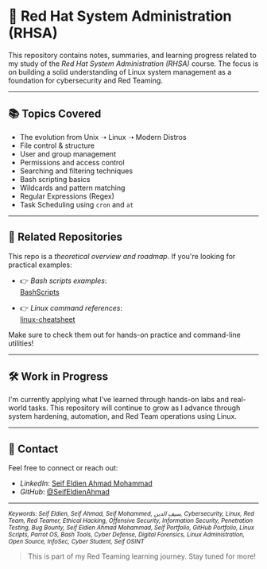 # 🐧 Red Hat System Administration (RHSA)

This repository contains notes, summaries, and learning progress related to my study of the *Red Hat System Administration (RHSA)* course. The focus is on building a solid understanding of Linux system management as a foundation for cybersecurity and Red Teaming.

---

## 📚 Topics Covered

- The evolution from Unix ➝ Linux ➝ Modern Distros
- File control & structure
- User and group management
- Permissions and access control
- Searching and filtering techniques
- Bash scripting basics
- Wildcards and pattern matching
- Regular Expressions (Regex)
- Task Scheduling using `cron` and `at`

---

## 🔗 Related Repositories

This repo is a *theoretical overview and roadmap*. If you're looking for practical examples:

- 👉 *Bash scripts examples*:  
  [BashScripts](https://github.com/SeifEldienAhmad/BashScripts)

- 👉 *Linux command references*:  
  [linux-cheatsheet](https://github.com/SeifEldienAhmad/Linux-cheatsheet-seif)

Make sure to check them out for hands-on practice and command-line utilities!

---

## 🛠️ Work in Progress

I'm currently applying what I’ve learned through hands-on labs and real-world tasks. This repository will continue to grow as I advance through system hardening, automation, and Red Team operations using Linux.

---

## 📩 Contact

Feel free to connect or reach out:
- *LinkedIn*: [Seif Eldien Ahmad Mohammad](https://www.linkedin.com/in/seifeldienahmad)
- *GitHub*: [@SeifEldienAhmad](https://github.com/SeifEldienAhmad)
---
<sub><i>Keywords: Seif Eldien, Seif Ahmad, Seif Mohammed, سيف الدين, Cybersecurity, Linux, Red Team, Red Teamer, Ethical Hacking, Offensive Security, Information Security, Penetration Testing, Bug Bounty, Seif Eldien Ahmad Mohammad, Seif Portfolio, GitHub Portfolio, Linux Scripts, Parrot OS, Bash Tools, Cyber Defense, Digital Forensics, Linux Administration, Open Source, InfoSec, Cyber Student, Seif OSINT</i></sub>
> This is part of my Red Teaming learning journey. Stay tuned for more!

